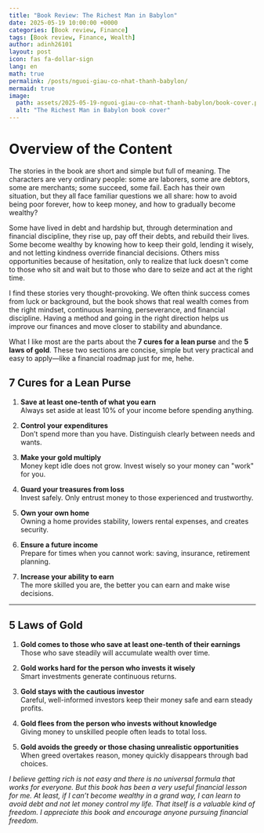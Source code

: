 ```yaml
---
title: "Book Review: The Richest Man in Babylon"
date: 2025-05-19 10:00:00 +0000
categories: [Book review, Finance]
tags: [Book review, Finance, Wealth]
author: adinh26101
layout: post
icon: fas fa-dollar-sign
lang: en
math: true
permalink: /posts/nguoi-giau-co-nhat-thanh-babylon/
mermaid: true
image:
  path: assets/2025-05-19-nguoi-giau-co-nhat-thanh-babylon/book-cover.png
  alt: "The Richest Man in Babylon book cover"
---
```

# Overview of the Content

<p>The stories in the book are short and simple but full of meaning. The characters are very ordinary people: some are laborers, some are debtors, some are merchants; some succeed, some fail. Each has their own situation, but they all face familiar questions we all share: how to avoid being poor forever, how to keep money, and how to gradually become wealthy?</p>

<p>Some have lived in debt and hardship but, through determination and financial discipline, they rise up, pay off their debts, and rebuild their lives. Some become wealthy by knowing how to keep their gold, lending it wisely, and not letting kindness override financial decisions. Others miss opportunities because of hesitation, only to realize that luck doesn't come to those who sit and wait but to those who dare to seize and act at the right time.</p>

<p>I find these stories very thought-provoking. We often think success comes from luck or background, but the book shows that real wealth comes from the right mindset, continuous learning, perseverance, and financial discipline. Having a method and going in the right direction helps us improve our finances and move closer to stability and abundance.</p>

<p>What I like most are the parts about the <strong>7 cures for a lean purse</strong> and the <strong>5 laws of gold</strong>. These two sections are concise, simple but very practical and easy to apply—like a financial roadmap just for me, hehe.</p>

## 7 Cures for a Lean Purse

1. **Save at least one-tenth of what you earn**  
   Always set aside at least 10% of your income before spending anything.

2. **Control your expenditures**  
   Don’t spend more than you have. Distinguish clearly between needs and wants.

3. **Make your gold multiply**  
   Money kept idle does not grow. Invest wisely so your money can "work" for you.

4. **Guard your treasures from loss**  
   Invest safely. Only entrust money to those experienced and trustworthy.

5. **Own your own home**  
   Owning a home provides stability, lowers rental expenses, and creates security.

6. **Ensure a future income**  
   Prepare for times when you cannot work: saving, insurance, retirement planning.

7. **Increase your ability to earn**  
   The more skilled you are, the better you can earn and make wise decisions.

---

## 5 Laws of Gold

1. **Gold comes to those who save at least one-tenth of their earnings**  
   Those who save steadily will accumulate wealth over time.

2. **Gold works hard for the person who invests it wisely**  
   Smart investments generate continuous returns.

3. **Gold stays with the cautious investor**  
   Careful, well-informed investors keep their money safe and earn steady profits.

4. **Gold flees from the person who invests without knowledge**  
   Giving money to unskilled people often leads to total loss.

5. **Gold avoids the greedy or those chasing unrealistic opportunities**  
   When greed overtakes reason, money quickly disappears through bad choices.

<i>I believe getting rich is not easy and there is no universal formula that works for everyone. But this book has been a very useful financial lesson for me. At least, if I can’t become wealthy in a grand way, I can learn to avoid debt and not let money control my life. That itself is a valuable kind of freedom. I appreciate this book and encourage anyone pursuing financial freedom.</i>
